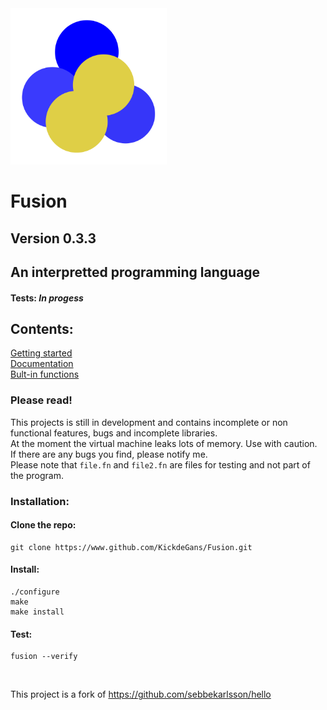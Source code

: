 <img src="Fusion-Logo.png" alt="alt text" title="image Title" width="250"/>

# Fusion
## Version 0.3.3

## An interpretted programming language

#### Tests: *In progess*

## Contents:
[Getting started](https://github.com/KickdeGans/Fusion/wiki)
<br>
[Documentation](https://github.com/KickdeGans/Fusion/wiki/Documentation)
<br>
[Bult-in functions](https://github.com/KickdeGans/Fusion/wiki/Built-in-functions)
<br>
### Please read!
This projects is still in development and contains incomplete or non functional features, bugs and incomplete libraries.<br>
At the moment the virtual machine leaks lots of memory. Use with caution.<br>
If there are any bugs you find, please notify me.<br>
Please note that ```file.fn``` and ```file2.fn``` are files for testing and not part of the program.<br>

### Installation:
#### Clone the repo:
```shell
git clone https://www.github.com/KickdeGans/Fusion.git
```
#### Install:
```shell
./configure
make
make install
```
#### Test:
```shell
fusion --verify
```

<br>

This project is a fork of https://github.com/sebbekarlsson/hello
